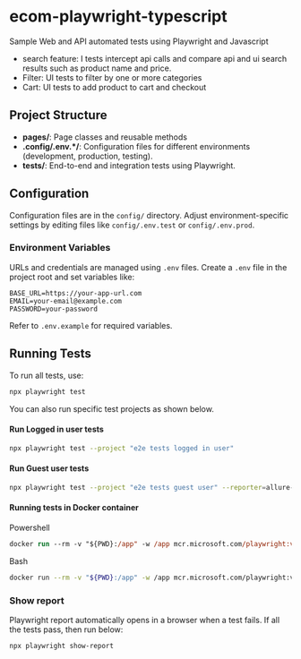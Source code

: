 # ecom-playwright-typescript
Sample Web and API automated tests using Playwright and Javascript
* search feature: I tests intercept api calls and compare api and ui search results  such as product name and price.
* Filter: UI tests to filter by one or more categories
* Cart: UI tests to add product to cart and checkout
## Project Structure

- **pages/**: Page classes and reusable methods
- **.config/.env.*/**: Configuration files for different environments (development, production, testing).
- **tests/**: End-to-end and integration tests using Playwright.

## Configuration

Configuration files are in the `config/` directory. Adjust environment-specific settings by editing files like `config/.env.test` or `config/.env.prod`.

### Environment Variables

URLs and credentials are managed using `.env` files. Create a `.env` file in the project root and set variables like:

```
BASE_URL=https://your-app-url.com
EMAIL=your-email@example.com
PASSWORD=your-password
```

Refer to `.env.example` for required variables.

## Running Tests

To run all tests, use:

```bash
npx playwright test
```

You can also run specific test projects as shown below.
#### Run Logged in user tests
```bash
npx playwright test --project "e2e tests logged in user"
```

#### Run Guest user tests
```bash
npx playwright test --project "e2e tests guest user" --reporter=allure-playwright
```
#### Running tests in Docker container
Powershell
```ps
docker run --rm -v "${PWD}:/app" -w /app mcr.microsoft.com/playwright:v1.55.0-noble npx playwright test --project "e2e tests logged in user"
```


Bash
```bash
docker run --rm -v "${PWD}:/app" -w /app mcr.microsoft.com/playwright:v1.55.0-noble npx playwright test --project "e2e tests logged in user"
```
### Show report
Playwright report automatically opens in a browser when a test fails.
If all the tests pass, then run below:
```bash
npx playwright show-report
```